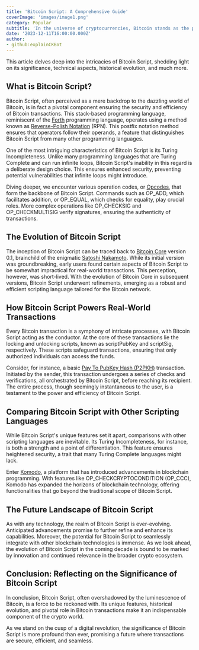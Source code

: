 ```yaml
---
title: 'Bitcoin Script: A Comprehensive Guide'
coverImage: 'images/image1.png'
category: Popular
subtitle: 'In the universe of cryptocurrencies, Bitcoin stands as the pioneering force, a novel digital currency that revolutionized the global financial landscape. At the heart of this revolution lies the Bitcoin Script, a unique programming language that governs the inner workings of Bitcoin transactions.'
date: '2023-12-11T16:00:00.000Z'
author: 
- github:explainCKBot
---
```



This article delves deep into the intricacies of Bitcoin Script, shedding light on its significance, technical aspects, historical evolution, and much more.


## What is Bitcoin Script? 

Bitcoin Script, often perceived as a mere backdrop to the dazzling world of Bitcoin, is in fact a pivotal component ensuring the security and efficiency of Bitcoin transactions. This stack-based programming language, reminiscent of the [Forth](https://en.wikipedia.org/wiki/Forth_(programming_language)) programming language, operates using a method known as [Reverse-Polish Notation](https://en.wikipedia.org/wiki/Reverse_Polish_notation) (RPN). This postfix notation method ensures that operators follow their operands, a feature that distinguishes Bitcoin Script from many other programming languages.

One of the most intriguing characteristics of Bitcoin Script is its Turing Incompleteness. Unlike many programming languages that are Turing Complete and can run infinite loops, Bitcoin Script's inability in this regard is a deliberate design choice. This ensures enhanced security, preventing potential vulnerabilities that infinite loops might introduce.

Diving deeper, we encounter various operation codes, or [Opcodes](https://www.nervos.org/knowledge-base/what_are_opcodes_%28explainCKBot%29), that form the backbone of Bitcoin Script. Commands such as OP_ADD, which facilitates addition, or OP_EQUAL, which checks for equality, play crucial roles. More complex operations like OP_CHECKSIG and OP_CHECKMULTISIG verify signatures, ensuring the authenticity of transactions.


## The Evolution of Bitcoin Script

The inception of Bitcoin Script can be traced back to [Bitcoin Core](https://en.wikipedia.org/wiki/Bitcoin_Core) version 0.1, brainchild of the enigmatic [Satoshi Nakamoto](https://en.wikipedia.org/wiki/Satoshi_Nakamoto). While its initial version was groundbreaking, early users found certain aspects of Bitcoin Script to be somewhat impractical for real-world transactions. This perception, however, was short-lived. With the evolution of Bitcoin Core in subsequent versions, Bitcoin Script underwent refinements, emerging as a robust and efficient scripting language tailored for the Bitcoin network.

## How Bitcoin Script Powers Real-World Transactions

Every Bitcoin transaction is a symphony of intricate processes, with Bitcoin Script acting as the conductor. At the core of these transactions lie the locking and unlocking scripts, known as scriptPubKey and scriptSig, respectively. These scripts safeguard transactions, ensuring that only authorized individuals can access the funds.

Consider, for instance, a basic [Pay To PubKey Hash (P2PKH)](https://bitcoinwiki.org/wiki/pay-to-pubkey-hash) transaction. Initiated by the sender, this transaction undergoes a series of checks and verifications, all orchestrated by Bitcoin Script, before reaching its recipient. The entire process, though seemingly instantaneous to the user, is a testament to the power and efficiency of Bitcoin Script.


## Comparing Bitcoin Script with Other Scripting Languages

While Bitcoin Script's unique features set it apart, comparisons with other scripting languages are inevitable. Its Turing Incompleteness, for instance, is both a strength and a point of differentiation. This feature ensures heightened security, a trait that many Turing Complete languages might lack.

Enter [Komodo](https://komodoplatform.com/en/), a platform that has introduced advancements in blockchain programming. With features like OP_CHECKCRYPTOCONDITION (OP_CCC), Komodo has expanded the horizons of blockchain technology, offering functionalities that go beyond the traditional scope of Bitcoin Script.


## The Future Landscape of Bitcoin Script

As with any technology, the realm of Bitcoin Script is ever-evolving. Anticipated advancements promise to further refine and enhance its capabilities. Moreover, the potential for Bitcoin Script to seamlessly integrate with other blockchain technologies is immense. As we look ahead, the evolution of Bitcoin Script in the coming decade is bound to be marked by innovation and continued relevance in the broader crypto ecosystem.


## Conclusion: Reflecting on the Significance of Bitcoin Script

In conclusion, Bitcoin Script, often overshadowed by the luminescence of Bitcoin, is a force to be reckoned with. Its unique features, historical evolution, and pivotal role in Bitcoin transactions make it an indispensable component of the crypto world.

As we stand on the cusp of a digital revolution, the significance of Bitcoin Script is more profound than ever, promising a future where transactions are secure, efficient, and seamless.
